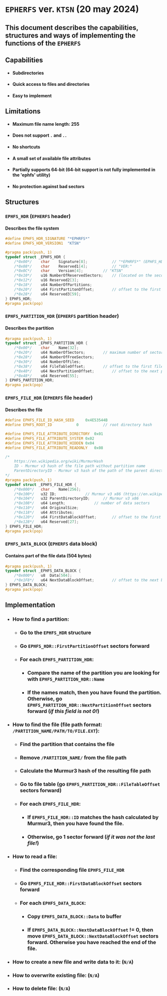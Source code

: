 #	`EPHERFS` ver. `KTSN` (20 may 2024)
##	This document describes the capabilities, structures and ways of implementing the functions of the `EPHERFS`
##	Capabilities
+	####	Subdirectories
+	####	Quick access to files and directories
+	####	Easy to implement
##	Limitations
+	####	Maximum file name length: 255
+	####	Does not support `.` and `..`
+	####	No shortcuts
+	####	A small set of available file attributes
+	####	Partially supports 64-bit (64-bit support is not fully implemented in the 'ephfs' utility)
+	####	No protection against bad sectors
##	Structures
###	`EPHFS_HDR` (`EPHERFS` header)
####	Describes the file system
```c
#define EPHFS_HDR_SIGNATURE	"*EPHRFS*"
#define EPHFS_HDR_VERSION1	"KTSN"

#pragma pack(push, 1)
typedef struct _EPHFS_HDR {
	/*0x00*/	char	Signature[8];			// "*EPHRFS*" (EPHFS_HDR_SIGNATURE)
	/*0x08*/	char	Reserved1[4];			// "VER:"
	/*0x0C*/	char	Version[4];			// "KTSN"
	/*0x10*/	u16	NumberOfReservedSectors;	// (located on the second sector)
	/*0x12*/	u16	Reserved2[3];
	/*0x18*/	u64	NumberOfPartitions;
	/*0x20*/	u64	FirstPartitonOffset;		// offset to the first partition in sectors
	/*0x28*/	u64	Reserved3[59];
} EPHFS_HDR;
#pragma pack(pop)
```
### `EPHFS_PARTITION_HDR` (`EPHERFS` partition header)
####	Describes the partition
```c
#pragma pack(push, 1)
typedef struct _EPHFS_PARTITION_HDR {
	/*0x00*/	char	Name[32];
	/*0x20*/	u64	NumberOfSectors;		// maximum number of sectors in a partition
	/*0x28*/	u64	NumberOfFreeSectors;
	/*0x30*/	u64	NumberOfFiles;
	/*0x38*/	u64	FileTableOffset;		// offset to the first file header in sectors
	/*0x40*/	u64	NextPartitionOffset;		// offset to the next partition in sectors
	/*0x48*/	u64	Reserved[55];
} EPHFS_PARTITION_HDR;
#pragma pack(pop)
```
###	`EPHFS_FILE_HDR` (`EPHERFS` file header)
####	Describes the file
```c
#define EPHFS_FILE_ID_HASH_SEED		0x4E53544B
#define EPHFS_ROOT_ID			0			// root directory hash

#define EPHFS_FILE_ATTRIBUTE_DIRECTORY	0x01
#define EPHFS_FILE_ATTRIBUTE_SYSTEM	0x02
#define EPHFS_FILE_ATTRIBUTE_HIDDEN	0x04
#define EPHFS_FILE_ATTRIBUTE_READONLY	0x08

/*
	https://en.wikipedia.org/wiki/MurmurHash
	ID - Murmur v3 hash of the file path without partition name
	ParentDirectoryID - Murmur v3 hash of the path of the parent directory of the file without the partition namee
*/
#pragma pack(push, 1)
typedef struct _EPHFS_FILE_HDR {
	/*0x000*/	char	Name[256];
	/*0x100*/	u32	ID;				// Murmur v3 x86 (https://en.wikipedia.org/wiki/MurmurHash)
	/*0x104*/	u32	ParentDirectoryID;		// Murmur v3 x86
	/*0x108*/	u64	Length;				// number of data sectors
	/*0x110*/	u64	OriginalSize;
	/*0x118*/	u64	Attributes;
	/*0x120*/	u64	FirstDataBlockOffset;		// offset to the first block of file data in sectors
	/*0x128*/	u64	Reserved[27];
} EPHFS_FILE_HDR;
#pragma pack(pop)
```
###	`EPHFS_DATA_BLOCK` (`EPHERFS` data block)
####	Contains part of the file data (504 bytes)
```c
#pragma pack(push, 1)
typedef struct _EPHFS_DATA_BLOCK {
	/*0x000*/	u8	Data[504];
	/*0x1F8*/	u64	NextDataBlockOffset;		// offset to the next block of file data in sectors (if last, then is 0)
} EPHFS_DATA_BLOCK;
#pragma pack(pop)
```
##	Implementation
*	###	How to find a partition:
	+	###	Go to the `EPHFS_HDR` structure
	+	###	Go `EPHFS_HDR::FirstPartitionOffset` sectors forward
	+	###	For each `EPHFS_PARTITION_HDR`:
		+	###	Compare the name of the partition you are looking for with `EPHFS_PARTITION_HDR::Name`
		+	###	If the names match, then you have found the partition. Otherwise, go `EPHFS_PARTITION_HDR::NextPartitionOffset` sectors forward (*if this field is not 0!*)
*	###	How to find the file (file path format: `/PARTITION_NAME/PATH/TO/FILE.EXT`):
	+	###	Find the partition that contains the file
	+	###	Remove `/PARTITION_NAME/` from the file path
	+	###	Calculate the Murmur3 hash of the resulting file path 
	+	###	Go to file table (go `EPHFS_PARTITION_HDR::FileTableOffset` sectors forward)
	+	###	For each `EPHFS_FILE_HDR`:
		+	###	If `EPHFS_FILE_HDR::ID` matches the hash calculated by Murmur3, then you have found the file.
		+	###	Otherwise, go 1 sector forward (*if it was not the last file!*)
*	###	How to read a file:
	+	###	Find the corresponding file `EPHFS_FILE_HDR`
	+	###	Go `EPHFS_FILE_HDR::FirstDataBlockOffset` sectors forward
	+	###	For each `EPHFS_DATA_BLOCK`:
		+	###	Copy `EPHFS_DATA_BLOCK::Data` to buffer
		+	###	If `EPHFS_DATA_BLOCK::NextDataBlockOffset` != 0, then move `EPHFS_DATA_BLOCK::NextDataBlockOffset` sectors forward. Otherwise you have reached the end of the file.
*	###	How to create a new file and write data to it: (`N/A`)
*	###	How to overwrite existing file: (`N/A`)
*	###	How to delete file: (`N/A`)
